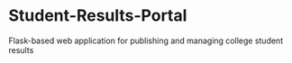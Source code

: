 # Student-Results-Portal
Flask-based web application for publishing and managing college student results
